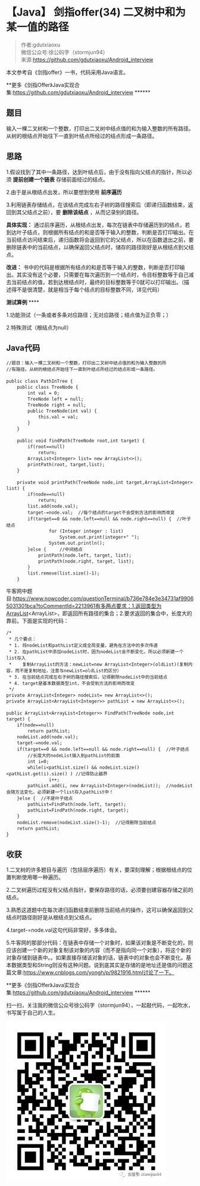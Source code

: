 # 【Java】 剑指offer(34) 二叉树中和为某一值的路径  
  
> 作者:gdutxiaoxu<br/> 微信公众号:徐公码字（stormjun94）<br/>来源:https://github.com/gdutxiaoxu/Android_interview

本文参考自《剑指offer》一书，代码采用Java语言。

**更多《剑指Offer》Java实现合集:https://github.com/gdutxiaoxu/Android_interview ******

## 题目

输入一棵二叉树和一个整数，打印出二叉树中结点值的和为输入整数的所有路径。从树的根结点开始往下一直到叶结点所经过的结点形成一条路径。

## 思路

1.假设找到了其中一条路径，达到叶结点后，由于没有指向父结点的指针，所以必须 **提前创建一个链表** 存储前面经过的结点。

2.由于是从根结点出发，所以要想到使用 **前序遍历**

3.利用链表存储结点，在该结点完成左右子树的路径搜索后（即递归函数结束，返回到其父结点之前），要 **删除该结点** ，从而记录别的路径。

**具体实现：**
通过前序遍历，从根结点出发，每次在链表中存储遍历到的结点，若到达叶子结点，则根据所有结点的和是否等于输入的整数，判断是否打印输出。在当前结点访问结束后，递归函数将会返回到它的父结点，所以在函数退出之前，要删除链表中的当前结点，以确保返回父结点时，储存的路径刚好是从根结点到父结点。

**改进：**
书中的代码是根据所有结点的和是否等于输入的整数，判断是否打印输出。其实没有这个必要，只需要在每次遍历到一个结点时，令目标整数等于自己减去当前结点的值，若到达根结点时，最终的目标整数等于0就可以打印输出。（描述得不是很清楚，就是相当于每个结点的目标整数不同，详见代码）

**测试算例** ****

1.功能测试（一条或者多条对应路径；无对应路径；结点值为正负零；）

2.特殊测试（根结点为null）

## **Java代码**

    
    
    //题目：输入一棵二叉树和一个整数，打印出二叉树中结点值的和为输入整数的所
    //有路径。从树的根结点开始往下一直到叶结点所经过的结点形成一条路径。
    
    public class PathInTree {
    	public class TreeNode {
    	    int val = 0;
    	    TreeNode left = null;
    	    TreeNode right = null;
    	    public TreeNode(int val) {
    	        this.val = val;
    	    }
    	}
    	
    	public void findPath(TreeNode root,int target) {
    		if(root==null)
    			return;
    		ArrayList<Integer> list= new ArrayList<>();
    		printPath(root, target,list);
    	}
    	
    	private void printPath(TreeNode node,int target,ArrayList<Integer> list) {
    		if(node==null)
    			return;
    		list.add(node.val);
    		target-=node.val;  //每个结点的target不会受到方法的影响而改变
    		if(target==0 && node.left==null && node.right==null) {  //叶子结点
    				for (Integer integer : list)
    					System.out.print(integer+" ");
    				System.out.println();
    		}else {		//中间结点
    			printPath(node.left, target, list);
    			printPath(node.right, target, list);
    		}
    		list.remove(list.size()-1);
    	}
    

牛客网中题目:https://www.nowcoder.com/questionTerminal/b736e784e3e34731af99065031301bca?toCommentId=2213961有多两点要求：1.返回类型为ArrayList<ArrayList<Integer>>，即返回所有路径的集合；2.要求返回的集合中，长度大的靠前。下面是实现的代码：

    
    
    /*
     * 几个要点：
     * 1. 将nodeList和pathList定义成全局变量，避免在方法中的多次传递
     * 2. 在pathList中添加nodeList时，因为nodeList会不断变化，所以必须新建一个list存入
     *    复制ArrayList的方法：newList=new ArrayList<Integer>(oldList)(复制内容，而不是复制地址，注意与newList=oldList的区分）
     * 3. 在当前结点完成左右子树的路径搜索后，记得删除nodeList中的当前结点
     * 4. target是基本数据类型int，不会受到方法的影响而改变
     */
    private ArrayList<Integer> nodeList= new ArrayList<>();
    private ArrayList<ArrayList<Integer>> pathList = new ArrayList<>();
     
    public ArrayList<ArrayList<Integer>> FindPath(TreeNode node,int target) {
        if(node==null)
            return pathList;
        nodeList.add(node.val);
        target-=node.val;
        if(target==0 && node.left==null && node.right==null) {  //叶子结点
            //长度大的nodeList插入到pathList的前面
            int i=0;
            while(i<pathList.size() && nodeList.size()<pathList.get(i).size() ) //记得防止越界
                    i++;
            pathList.add(i, new ArrayList<Integer>(nodeList));  //nodeList会随方法变化，必须新建一个list存入pathList中！
        }else {  //不是叶子结点
            pathList=FindPath(node.left, target);
            pathList=FindPath(node.right, target);
        }
        nodeList.remove(nodeList.size()-1);  //记得删除当前结点
        return pathList;
    }
    

## **收获**

1.二叉树的许多题目与遍历（包括层序遍历）有关，要深刻理解；根据根结点的位置判断使用哪一种遍历。

2.二叉树遍历过程没有父结点指针，要保存路径的话，必须要创建容器存储之前的结点。

3.熟悉这道题中在每次递归函数结束前删除当前结点的操作，这可以确保返回到父结点时路径刚好是从根结点到父结点。

4.target-=node.val这句代码非常好，多多体会。

5.牛客网的那部分代码：在链表中存储一个对象时，如果该对象是不断变化的，则应该创建一个新的对象复制该对象的内容（而不是指向同一个对象），将这个新的对象存储到链表中。。如果直接存储该对象的话，链表中的对象也会不断变化。基本数据类型和String则没有这种问题。说到底其实是存储的是地址还是值的问题这篇文章:https://www.cnblogs.com/yongh/p/9821916.html讨论了一下。

**更多《剑指Offer》Java实现合集:https://github.com/gdutxiaoxu/Android_interview ******

扫一扫，关注我的微信公众号徐公码字（stormjun94），一起敲代码，一起吹水，书写属于自己的人生。

![](https://raw.githubusercontent.com/gdutxiaoxu/blog_pic/master/offer/20200722234908.png)